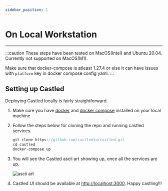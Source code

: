 ```yaml
---
sidebar_position: 1
---
```


# On Local Workstation

---

:::caution
These steps have been tested on MacOS(Intel) and Ubuntu 20.04. Currently not supported on MacOS(M1).

Make sure that docker-compose is atleast 1.27.4 or else it can have issues with `platform` key in docker compose config yaml.
:::

## Setting up Castled

Deploying Castled locally is fairly straightforward.

1. Make sure you have [docker](https://docs.docker.com/get-docker/) and [docker compose](https://docs.docker.com/compose/install/) installed on your local machine
2. Follow the steps below for cloning the repo and running castled services.

   ```jsx title="Local Deployment"
   git clone https://github.com/castledio/castled.git
   cd castled
   docker-compose up
   ```

3. You will see the Castled ascii art showing up, once all the services are up.

   ![ascii art](/img/screens/deploying/local/castled-ascii.png)

4. Castled UI should be available at [http://localhost:3000](http://localhost:3000). Happy castling!!!
